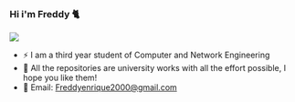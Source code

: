 ### Hi i'm Freddy 🐈


![](https://media2.giphy.com/media/cID9NShVKKjHs5ygCP/giphy.gif)

- ⚡ I am a third year student of Computer and Network Engineering 
- 🍕 All the repositories are university works with all the effort possible, I hope you like them!
- 🚀 Email: Freddyenrique2000@gmail.com
